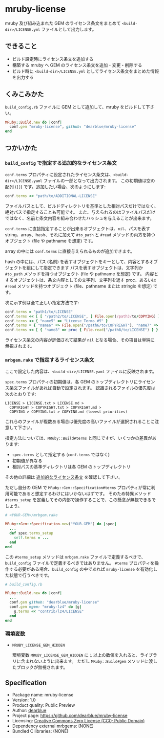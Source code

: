 # mruby-license

mruby 及び組み込まれた GEM のライセンス条文をまとめて `<build-dir>/LICENSE.yml` ファイルとして出力します。


## できること

  - ビルド設定時にライセンス条文を追加する
  - 構築する mruby へ GEM のライセンス条文を追加・変更・削除する
  - ビルド時に `<build-dir>/LICENSE.yml` としてライセンス条文をまとめた情報を出力する


## くみこみかた

`build_config.rb` ファイルに GEM として追加して、mruby をビルドして下さい。

```ruby
MRuby::Build.new do |conf|
  conf.gem "mruby-license", github: "dearblue/mruby-license"
end
```


## つかいかた

### `build_config` で指定する追加的なライセンス条文

`conf.terms` プロパティに設定されたライセンス条文は、`<build-dir>/LICENSE.yaml` ファイルの一部となって出力されます。
この初期値は空の配列 (`[]`) です。追加したい場合、次のようにします:

```ruby
conf.terms << "path/to/ADDITIONAL-LICENSE"
```

ファイルパスとして、ビルドディレクトリを基準とした相対パスだけではなく、絶対パスで指定することも可能です。
また、与えられるのはファイルパスだけではなく、名前と条文内容を組み合わせたハッシュを与えることが出来ます。

`conf.terms` に直接指定することが出来るオブジェクトは、`nil`、パスを表す string、array、hash、それに加えて `#to_path` と `#read` メソッドの両方を持つオブジェクト (file や pathname を想定) です。

array の中には `conf.terms` に直接与えられるものが追加できます。

hash の中には、パス (名前) を表すオブジェクトをキーとして、内容とするオブジェクトを組にして指定できます
パスを表すオブジェクトは、文字列か `#to_path` メソッドを持つオブジェクト (file や pathname を想定) です。
内容とするオブジェクトは、条文内容としての文字列、文字列を返す proc、あるいは `#read` メソッドを持つオブジェクト (file、pathname または stringio を想定) です。

次に示す例は全て正しい指定方法です:

```ruby
conf.terms = "path1/to/LICENSE"
conf.terms << [ [ "/path2/to/LICENSE", [ File.open(/path3/to/COPYING) ] ], Pathname.new("path4/to/COPYRIGHT") ]
conf.terms << { "name5" => "License Terms #5" }
conf.terms = { "name6" => File.open("/path6/to/COPYRIGHT"), "name7" => Pathname.new("path7") }
conf.terms << [ { "name8" => proc { File.read("/path8/to/LICENSE") } } ]
```

ライセンス条文の内容が評価されて結果が `nil` となる場合、その項目は単純に無視されます。

### `mrbgem.rake` で指定するライセンス条文

ここで設定した内容は、`<build-dir>/LICENSE.yaml` ファイルに反映されます。

`spec.terms` プロパティの初期値は、各 GEM のトップディレクトリにライセンス条文ファイルがあれば自動で設定されます。
認識されるファイルの優先度は次のとおりです:

```
LICENSE > LICENSE.txt > LICENSE.md >
  COPYRIGHT > COPYRIGHT.txt > COPYRIGHT.md >
  COPYING > COPYING.txt > COPYING.md (lowest priorities)
```

これらのファイルが複数ある場合は優先度の高いファイルが選択されることに注意して下さい。

指定方法については、`MRuby::Build#terms` と同じですが、いくつかの差異があります:

  - `spec.terms` として指定する (`conf.terms` ではなく)
  - 初期値が異なる
  - 相対パスの基準ディレクトリは各 GEM のトップディレクトリ

その他の詳細は [追加的なライセンス条文](#追加的なライセンス条文) を確認して下さい。

ただし自分の GEM で `MRuby::Gem::Specification#terms` プロパティが常に利用可能であると想定するわけにはいかないはずです。
そのため特異メソッド `#terms_setup` を定義してその内部で操作することで、この懸念が無視できるでしょう。

```ruby
# <YOUR-GEM>/mrbgem.rake

MRuby::Gem::Specification.new("YOUR-GEM") do |spec|
  ...
  def spec.terms_setup
    self.terms = ...
  end
end
```

この `#terms_setup` メソッドは `mrbgem.rake` ファイルで定義するべきで、`build_config` ファイルで定義するべきではありません。
`#terms` プロパティを操作する必要がある場合、`build_config` の中であれば `mruby-license` を有効化した状態で行うべきです。

```ruby
# build_config.rb

MRuby::Build.new do |conf|
  ...
  conf.gem github: "dearblue/mruby-license"
  conf.gem mgem: "mruby-lz4" do |g|
    g.terms << "contrib/lz4/LICENSE"
  end
end
```

### 環境変数

  - `MRUBY_LICENSE_GEM_HIDDEN`

    環境変数 `MRUBY_LICENSE_GEM_HIDDEN` に `1` 以上の数値を入れると、ライブラリに含まれないように出来ます。
    ただし `MRuby::Build#gem` メソッドに渡したブロックが無視されます。


## Specification

  - Package name: mruby-license
  - Version: 1.0
  - Product quality: Public Preview
  - Author: [dearblue](https://github.com/dearblue)
  - Project page: <https://github.com/dearblue/mruby-license>
  - Licensing: [Creative Commons Zero License (CC0; Public Domain)](LICENSE)
  - Dependency external mrbgems: (NONE)
  - Bundled C libraries: (NONE)
